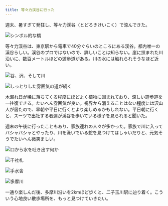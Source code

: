 ```yaml
---
title: 等々力渓谷に行った
---
```

週末、暑すぎて発狂し、等々力渓谷（とどろきけいこく）で涼んできた。

![](https://lh5.googleusercontent.com/qgoPd9TBZMULnnYlzRLQAQpJJeUzOuzNol4imEyTB2r_GpGkKh2j5ppMlYOkD7nxv3dR691WwJ_jmCSoc4BDfoQSZ7JBoZK0UKTpH3WSDoaCdRm_cjv8PRn4L6tiF8UQI7511DThOsNOgxUBYN5XTX1mPSUtr1da-skBkAnbM-puHRBYGrGAv7bURp8Svw "シンボル的な橋")

等々力渓谷は、東京駅から電車で40分ぐらいのところにある渓谷。都内唯一の渓谷らしい。渓谷のプロではないので、詳しいことは知らない。崖に挟まれた川沿いに、数百メートルほどの遊歩道がある。川の水には触れられそうなほど近い。

![](https://lh6.googleusercontent.com/I1SscUEFZ-DLShJBpQ0EilJttvTcysF_9NsnXp2Xp6hUu3xToq4k2Rftqo7Du4yTfd9IGOul_LIgwA-_geZgS-_iovNbLRjSXCAl6_6THwNceCIDtgd_N_nfENzIjF7kkK86V98hdbYpech3_SCxvobbJkhS6eGv-hyt4izlXl16pTHfgBev7T2yh8OANQ "谷、沢、そして川")

![](https://lh5.googleusercontent.com/EbtbStmRGQk8fZZZOOrBYdxApBQxwtA4ioGNzb-365HsiMDJ1kbvUEpUpx_G1ZX9pPVil6Db_iJXnXq7z91nRL6SUC0JJ1z5qBiP5i3bsKcgK5jkvLyW_-jE4mEghejy4vd_eCDTQAt8W18o1lcsygb7Yu4WxuMIju70xxB3CxZDSLTPa4gavnymNnFJbA "しっとりした雰囲気の道が続く")

木漏れ日が稀に落ちてくる程度にほどよく植物に囲まれており、涼しい遊歩道を一往復できる。たいへん雰囲気が良い。視界から消えることはない程度には沢山人が居たので、早朝や平日に行くとより楽しめるかもしれない。平日朝に行くと、スーツで出社する者達が渓谷を歩いている様子を見られると聞いた。

週末の午後に行ったこともあり、家族連れの人々が多かった。家族で川に入ってバシャバシャとやったり、川を泳いでいる蛇を見つけてはしゃいだりと、元気そうでたいへん微笑ましい。

![](https://lh4.googleusercontent.com/JzqeV8Z4mSAukpmz-rN7rHbIr5D6tT1J_EhrPNhbE7pdxo1fd8JAYl8uPJmEcZRR1UCmEGHGGbTnr55ahrd5PjQFvVTO6jDN5Yy27mRblJ5CNkNnsovVP1kGK2QH7cyZkbOuhYTDD3xys7drwHtqF1CXvpWhQwxywjSNuMF6wMoJumHcta1WIiVgStPLlA "口から水を吐き出す何か")

![](https://lh3.googleusercontent.com/jImeHI08HtfTuRfi4A8mdli1mBstUbQH4bfGjgkWw5MZM2mT1ScbaHMQXXwyC0Nfo-M7hpZopfWC5g6Oe5jQKUhslNlmfeJodZElU54wPCSWLQkglR7CAqdhbULiYFgZKo3AHGrn-LeVb9A-5IGFDecN_2yXLLFJO2bccG_BTnuZelICMZL9sHZNFIvj8Q "千社札")

![](https://lh5.googleusercontent.com/qBn-O7IR2LOuHNotNkeEdIqmUkOy5eOOYsS9V7Zde7nt8JV9_zTPq_ROKYmuey7MQGghwCv5RAmbs5gw6LMsRiEgHUKKcbbQJqUzLkbujW0o1elJTwWRCyTPCvZ2zrHVOjhaPBMPna7z-w2-LBKSAAxV8uxk0-Pd-acruZE1VzcZcONXu5H6rRRPU5KZdw "手水舎")

![](https://lh3.googleusercontent.com/y9tgmIX0-ijYkVt8uCpTYOqa9X_L_quCjeDoVu3QJAS2twmb575PSLkKQgtJYMvjliMgqd8EeqZaHQrX8A7xVtAqZQxi6O-kx-kFp9jOv6Hyi1OzdiwiWuHA5Xw9siI1gLnbcYIyCpt7JsjJ-KQvGfUMaz1PuIkzsvPY19he6maHicOAi5ajvKmvvIAPEw "多摩川")

一通り楽しんだ後、多摩川沿いを2kmほど歩くと、二子玉川駅に辿り着く。こういう心地良い散歩場所を、もっと見つけていきたい。
